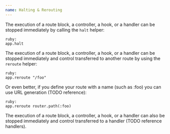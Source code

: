```yaml
---
name: Halting & Rerouting
---
```


The execution of a route block, a controller, a hook, or a handler can be stopped immediately by calling the `halt` helper:

    ruby:
    app.halt

The execution of a route block, a controller, a hook, or a handler can be stopped immediately and control transferred to another route by using the `reroute` helper:

    ruby:
    app.reroute "/foo"

Or even better, if you define your route with a name (such as :foo) you can use URL generation (TODO reference):

    ruby:
    app.reroute router.path(:foo)

The execution of a route block, a controller, a hook, or a handler can also be stopped immediately and control transferred to a handler (TODO reference handlers).
